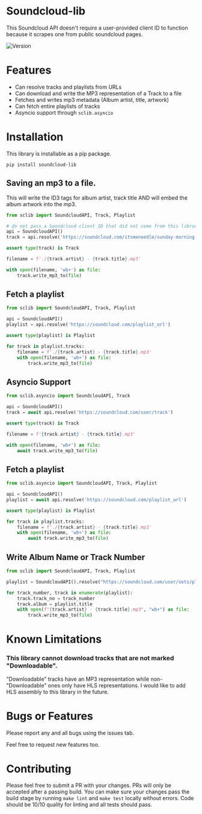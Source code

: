# Soundcloud-lib
This Soundcloud API doesn't require a user-provided client ID to function because it scrapes one from public soundcloud pages.  

![Version](https://img.shields.io/badge/version-0.6.0-blue.svg)

# Features
* Can resolve tracks and playlists from URLs
* Can download and write the MP3 representation of a Track to a file
* Fetches and writes mp3 metadata (Album artist, title, artwork)
* Can fetch entire playlists of tracks
* Asyncio support through `sclib.asyncio`

# Installation
This library is installable as a pip package.
```
pip install soundcloud-lib
```

## Saving an mp3 to a file.
This will write the ID3 tags for album artist, track title AND will embed the album artwork into the mp3.
```python
from sclib import SoundcloudAPI, Track, Playlist

# do not pass a Soundcloud client ID that did not come from this library, but you can save a client_id that this lib found and reuse it
api = SoundcloudAPI()  
track = api.resolve('https://soundcloud.com/itsmeneedle/sunday-morning')

assert type(track) is Track

filename = f'./{track.artist} - {track.title}.mp3'

with open(filename, 'wb+') as file:
    track.write_mp3_to(file)

```


## Fetch a playlist

```python
from sclib import SoundcloudAPI, Track, Playlist

api = SoundcloudAPI()
playlist = api.resolve('https://soundcloud.com/playlist_url')

assert type(playlist) is Playlist

for track in playlist.tracks:
    filename = f'./{track.artist} - {track.title}.mp3'
    with open(filename, 'wb+') as file:
        track.write_mp3_to(file)

```

## Asyncio Support
```python
from sclib.asyncio import SoundcloudAPI, Track

api = SoundcloudAPI()
track = await api.resolve('https://soundcloud.com/user/track')

assert type(track) is Track

filename = f'{track.artist} - {track.title}.mp3'

with open(filename, 'wb+') as file:
    await track.write_mp3_to(file)

```

## Fetch a playlist

```python
from sclib.asyncio import SoundcloudAPI, Track, Playlist

api = SoundcloudAPI()
playlist = await api.resolve('https://soundcloud.com/playlist_url')

assert type(playlist) is Playlist

for track in playlist.tracks:
    filename = f'./{track.artist} - {track.title}.mp3'
    with open(filename, 'wb+') as file:
        await track.write_mp3_to(file)

```

## Write Album Name or Track Number
```python
from sclib import SoundcloudAPI, Track, Playlist

playlist = SoundcloudAPI().resolve("https://soundcloud.com/user/sets/playlist_name")

for track_number, track in enumerate(playlist):
    track.track_no = track_number
    track.album = playlist.title
    with open(f"{track.artist} - {track.title}.mp3", "wb+") as file:
        track.write_mp3_to(file)
```


# Known Limitations

### This library cannot download tracks that are not marked "Downloadable". 
"Downloadable" tracks have an MP3 representation while non-"Downloadable" ones only have HLS representations.  I would like to add HLS assembly to this library in the future.


# Bugs or Features
Please report any and all bugs using the issues tab.

Feel free to request new features too.


# Contributing
Please feel free to submit a PR with your changes.
PRs will only be accepted after a passing build.
You can make sure your changes pass the build stage by running `make lint` and `make test` locally without errors.  Code should be 10/10 quality for linting and all tests should pass.
